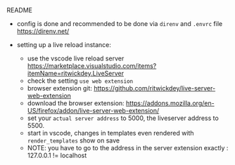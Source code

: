 README

- config is done and recommended to be done via `direnv` and `.envrc` file https://direnv.net/

- setting up a live reload instance:
    - use the vscode live reload server https://marketplace.visualstudio.com/items?itemName=ritwickdey.LiveServer
    - check the setting `use web extension`
    - browser extension git: https://github.com/ritwickdey/live-server-web-extension
    - download the browser extension: https://addons.mozilla.org/en-US/firefox/addon/live-server-web-extension/ 
    - set your `actual server address` to 5000, the liveserver address to 5500. 
    - start in vscode, changes in templates even rendered with `render_templates` show on save 
    - NOTE: you have to go to the address in the server extension exactly : 127.0.0.1 != localhost

